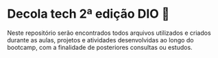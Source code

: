 # Decola tech 2ª edição DIO :floppy_disk:

  Neste repositório serão encontrados todos arquivos utilizados e criados durante as aulas, projetos e atividades desenvolvidas ao longo do bootcamp, com a finalidade de posteriores consultas ou estudos.
